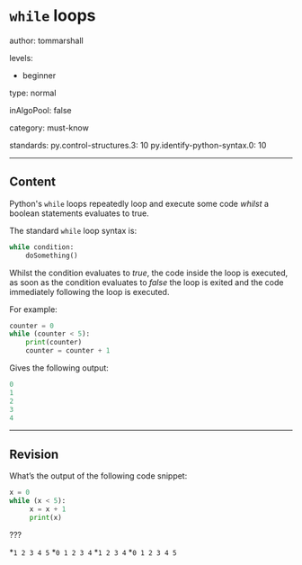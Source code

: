 # `while` loops
author: tommarshall

levels:

  - beginner

type: normal

inAlgoPool: false

category: must-know

standards:
  py.control-structures.3: 10
  py.identify-python-syntax.0: 10


---
## Content

Python's `while` loops repeatedly loop and execute some code *whilst* a boolean statements evaluates to true.

The standard `while` loop syntax is:

```python
while condition:
    doSomething()
```

Whilst the condition evaluates to *true*, the code inside the loop is executed, as soon as the condition evaluates to *false* the loop is exited and the code immediately following the loop is executed.

For example:

```python
counter = 0
while (counter < 5):
    print(counter)
    counter = counter + 1
```
Gives the following output:

```python
0
1
2
3
4
```

---
## Revision

What’s the output of the following code snippet:

```python
x = 0
while (x < 5):
     x = x + 1
     print(x)
```
???

*`1 2 3 4 5`
*`0 1 2 3 4`
*`1 2 3 4`
*`0 1 2 3 4 5`

